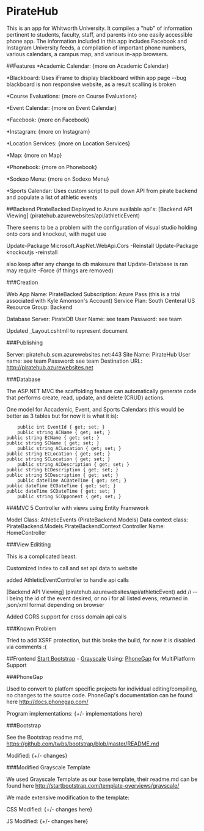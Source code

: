 # PirateHub
This is an app for Whitworth University.  It compiles a "hub" of information pertinent to students, faculty, staff, and parents into one easily accessible phone app.  The information included in this app includes Facebook and Instagram University feeds, a compilation of important phone numbers, various calendars, a campus map, and various in-app browsers.  

##Features
*Academic Calendar:
{more on Academic Calendar}

*Blackboard:
Uses iFrame to display blackboard within app page
--bug blackboard is non responsive website, as a result scalling is broken

*Course Evaluations:
{more on Course Evaluations}

*Event Calendar:
{more on Event Calendar}

*Facebook:
{more on Facebook}

*Instagram:
{more on Instagram}

*Location Services:
{more on Location Services}

*Map:
{more on Map}

*Phonebook:
{more on Phonebook}

*Sodexo Menu:
{more on Sodexo Menu}

*Sports Calendar:
Uses custom script to pull down API from pirate backend and populate a list of athletic events


##Backend
PirateBacked Deployed to Azure available api's:
[Backend API Viewing] (piratehub.azurewebsites/api/athleticEvent)

There seems to be a problem with the configuration of visual studio holding onto cors and knockout, with nuget use

Update-Package Microsoft.AspNet.WebApi.Cors -Reinstall
Update-Package knockoutjs -reinstall

also keep after any change to db makesure that 
Update-Database is ran may require -Force (if things are removed)

###Creation

Web App Name: PirateBacked
Subscription: Azure Pass (this is a trial associated with Kyle Amonson's Account)
Service Plan: South Centeral US
Resource Group: Backend

Database Server: PirateDB
User Name: see team
Password: see team

Updated _Layout.cshtmll to represent document

###Publishing

Server:  piratehub.scm.azurewebsites.net:443
Site Name: PirateHub
User name: see team
Password:  see team
Destination URL: http://piratehub.azurewebsites.net

###Database

The ASP.NET MVC the scaffolding feature can automatically generate code that performs create, read, update, and delete (CRUD) actions.

One model for Accademic, Event, and Sports Calendars (this would be better as 3 tables but for now it is what it is):

        public int EventId { get; set; }
        public string ACName { get; set; }
	public string ECName { get; set; }
	public string SCName { get; set; }
        public string ACLocation { get; set; }
	public string ECLocation { get; set; }
	public string SCLocation { get; set; }
        public string ACDescription { get; set; }
	public string ECDescription { get; set; }
	public string SCDescription { get; set; }
        public dateTime ACDateTime { get; set; }
	public dateTime ECDateTime { get; set; }
	public dateTime SCDateTime { get; set; }
        public string SCOpponent { get; set; }
	
###MVC 5 Controller with views using Entity Framework

Model Class: AthleticEvents (PirateBackend.Models)
Data context class: PirateBackend.Models.PirateBackendContext
Controller Name: HomeController

###View Edititing

This is a complicated beast.

Customized index to call and set api data to website

added AthleticEventController to handle api calls

[Backend API Viewing] (piratehub.azurewebsites/api/athleticEvent) add /i --I being the id of the event desired, or no i for all listed evens, returned in json/xml format depending on browser

Added CORS support for cross domain api calls

###Known Problem

Tried to add XSRF protection, but this broke the build, for now it is disabled via comments :(

##Frontend
[Start Bootstrap](http://startbootstrap.com/) -  [Grayscale](http://startbootstrap.com/template-overviews/grayscale/) Using: [PhoneGap](http://phonegap.com/) for MultiPlatform Support

###PhoneGap

Used to convert to platfom specific projects for individual editing/compiling, no changes to the source code.  PhoneGap's documentation can be found here http://docs.phonegap.com/

Program implementations:
{+/- implementations here}

###Bootstrap

See the Bootstrap readme.md, https://github.com/twbs/bootstrap/blob/master/README.md

Modified:
{+/- changes}

###Modified Grayscale Template

We used Grayscale Template as our base template, their readme.md can be found here http://startbootstrap.com/template-overviews/grayscale/

We made extensive modification to the template:

CSS Modified:
{+/- changes here}

JS Modified:
{+/- changes here}
